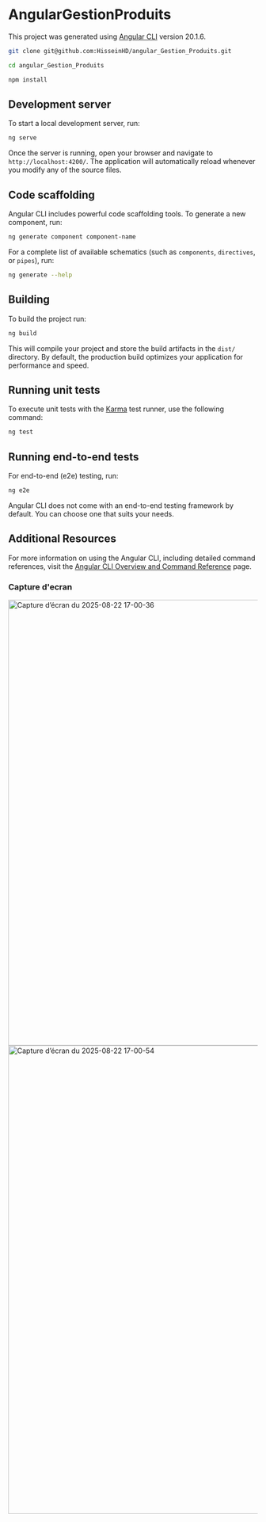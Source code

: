 # AngularGestionProduits

This project was generated using [Angular CLI](https://github.com/angular/angular-cli) version 20.1.6.
```bash
git clone git@github.com:HisseinHD/angular_Gestion_Produits.git

cd angular_Gestion_Produits

npm install
```
## Development server

To start a local development server, run:

```bash
ng serve
```

Once the server is running, open your browser and navigate to `http://localhost:4200/`. The application will automatically reload whenever you modify any of the source files.

## Code scaffolding

Angular CLI includes powerful code scaffolding tools. To generate a new component, run:

```bash
ng generate component component-name
```

For a complete list of available schematics (such as `components`, `directives`, or `pipes`), run:

```bash
ng generate --help
```

## Building

To build the project run:

```bash
ng build
```

This will compile your project and store the build artifacts in the `dist/` directory. By default, the production build optimizes your application for performance and speed.

## Running unit tests

To execute unit tests with the [Karma](https://karma-runner.github.io) test runner, use the following command:

```bash
ng test
```

## Running end-to-end tests

For end-to-end (e2e) testing, run:

```bash
ng e2e
```

Angular CLI does not come with an end-to-end testing framework by default. You can choose one that suits your needs.

## Additional Resources

For more information on using the Angular CLI, including detailed command references, visit the [Angular CLI Overview and Command Reference](https://angular.dev/tools/cli) page.

### Capture d'ecran 
<img width="1376" height="900" alt="Capture d’écran du 2025-08-22 17-00-36" src="https://github.com/user-attachments/assets/67171eea-5e38-43a4-b3e1-4adee114e8ba" />
<img width="1383" height="946" alt="Capture d’écran du 2025-08-22 17-00-54" src="https://github.com/user-attachments/assets/94fef8a1-a005-49d1-88d9-b0331ad943fa" />


